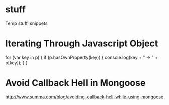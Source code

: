 # stuff
Temp stuff, snippets

# Iterating Through Javascript Object
for (var key in p) {
    if (p.hasOwnProperty(key)) {
        console.log(key + " -> " + p[key]);
    }
}

# Avoid Callback Hell in Mongoose
http://www.summa.com/blog/avoiding-callback-hell-while-using-mongoose

